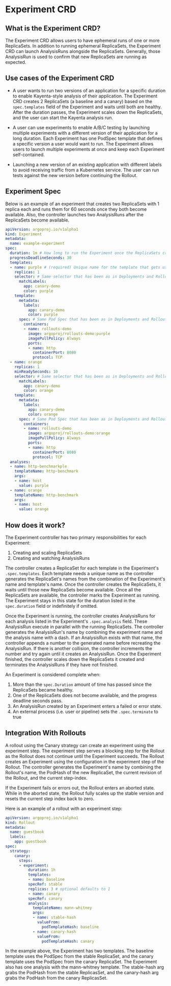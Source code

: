 # Experiment CRD

## What is the Experiment CRD?

The Experiment CRD allows users to have ephemeral runs of one or more ReplicaSets. In addition to running ephemeral ReplicaSets, the Experiment CRD can launch AnalysisRuns alongside the ReplicaSets. Generally, those AnalysisRun is used to confirm that new ReplicaSets are running as expected.

## Use cases of the Experiment CRD

- A user wants to run two versions of an application for a specific duration to enable Kayenta-style analysis of their application. The Experiment CRD creates 2 ReplicaSets (a baseline and a canary) based on the `spec.templates` field of the Experiment and waits until both are healthy. After the duration passes, the Experiment scales down the ReplicaSets, and the user can start the Kayenta analysis run.

- A user can use experiments to enable A/B/C testing by launching multiple experiments with a different version of their application for a long duration. Each Experiment has one PodSpec template that defines a specific version a user would want to run. The Experiment allows users to launch multiple experiments at once and keep each Experiment self-contained.

- Launching a new version of an existing application with different labels to avoid receiving traffic from a Kubernetes service. The user can run tests against the new version before continuing the Rollout.

## Experiment Spec
Below is an example of an experiment that creates two ReplicaSets with 1 replica each and runs them for 60 seconds once they both become available. Also, the controller launches two AnalysisRuns after the ReplicaSets become available. 

```yaml
apiVersion: argoproj.io/v1alpha1
kind: Experiment
metadata:
  name: example-experiment
spec:
  duration: 1m # How long to run the Experiment once the ReplicaSets created from the templates are healthy
  progressDeadlineSeconds: 30
  templates:
  - name: purple # (required) Unique name for the template that gets used as a part of the ReplicaSet name.
    replicas: 1
    selector: # Same selector that has been as in Deployments and Rollouts
      matchLabels:
        app: canary-demo
        color: purple
    template:
      metadata:
        labels:
          app: canary-demo
          color: purple
      spec: # Same Pod Spec that has been as in Deployments and Rollouts
        containers:
        - name: rollouts-demo
          image: argoproj/rollouts-demo:purple
          imagePullPolicy: Always
          ports:
          - name: http
            containerPort: 8080
            protocol: TCP
  - name: orange
    replicas: 1
    minReadySeconds: 10
    selector: # Same selector that has been as in Deployments and Rollouts
      matchLabels:
        app: canary-demo
        color: orange
    template:
      metadata:
        labels:
          app: canary-demo
          color: orange
      spec: # Same Pod Spec that has been as in Deployments and Rollouts
        containers:
        - name: rollouts-demo
          image: argoproj/rollouts-demo:orange
          imagePullPolicy: Always
          ports:
          - name: http
            containerPort: 8080
            protocol: TCP
  analyses:
  - name: http-benchmarkple
    templateName: http-benchmark
    args:
    - name: host
      value: purple
  - name: orange
    templateName: http-benchmark
    args:
    - name: host
      value: orange
```

## How does it work?

The Experiment controller has two primary responsibilities for each Experiment:

1. Creating and scaling ReplicaSets
1. Creating and watching AnalysisRuns

The controller creates a ReplicaSet for each template in the Experiment's `.spec.templates`. Each template needs a unique name as the controller generates the ReplicaSet's names from the combination of the Experiment's name and template's name. Once the controller creates the ReplicaSets, it waits until those new ReplicaSets become available. Once all the ReplicaSets are available, the controller marks the Experiment as running. The Experiment stays in this state for the duration listed in the `spec.duration` field or indefinitely if omitted. 

Once the Experiment is running, the controller creates AnalysisRuns for each analysis listed in the Experiment's `.spec.analysis` field. These AnalysisRun execute in parallel with the running ReplicaSets. The controller generates the AnalysisRun's name by combining the experiment name and the analysis name with a dash. If an AnalysisRun exists with that name, the controller appends a number to the generated name before recreating the AnalysisRun. If there is another collision, the controller increments the number and try again until it creates an AnalysisRun. Once the Experiment finished, the controller scales down the ReplicaSets it created and terminates the AnalysisRuns if they have not finished.

An Experiment is considered complete when:

1. More than the `spec.Duration` amount of time has passed since the ReplicaSets became healthy.
1. One of the ReplicaSets does not become available, and the progress deadline seconds pass.
1. An AnalysisRun created by an Experiment enters a failed or error state.
1. An external process (i.e. user or pipeline) sets the `.spec.terminate` to true




## Integration With Rollouts
A rollout using the Canary strategy can create an experiment using the experiment step. The experiment step serves a blocking step for the Rollout as the Rollout does not continue until the Experiment succeeds. The Rollout creates an Experiment using the configuration in the experiment step of the Rollout. The controller generates the Experiment's name by combining the Rollout's name, the PodHash of the new ReplicaSet, the current revision of the Rollout, and the current step-index.

If the Experiment fails or errors out, the Rollout enters an aborted state. While in the aborted state, the Rollout fully scales up the stable version and resets the current step index back to zero.

Here is an example of a rollout with an experiment step:

```yaml
apiVersion: argoproj.io/v1alpha1
kind: Rollout
metadata:
  name: guestbook
  labels:
    app: guestbook
spec:
  strategy:
    canary: 
      steps:
      - experiment:
          duration: 1h
          templates:
          - name: baseline
          specRef: stable
          replicas: 3 # optional defaults to 1
          - name: canary
          specRef: canary
          analysis:
            templateName: mann-whitney
            args:
            - name: stable-hash
              valueFrom:
                podTemplateHash: baseline
            - name: canary-hash
              valueFrom:
                podTemplateHash: canary
```
In the example above, the Experiment has two templates. The baseline template uses the PodSpec from the stable ReplicaSet, and the canary template uses the PodSpec from the canary ReplicaSet. The Experiment also has one analysis with the mann-whitney template. The stable-hash arg grabs the PodHash from the stable ReplicasSet, and the canary-hash arg grabs the PodHash from the canary ReplicasSet.
